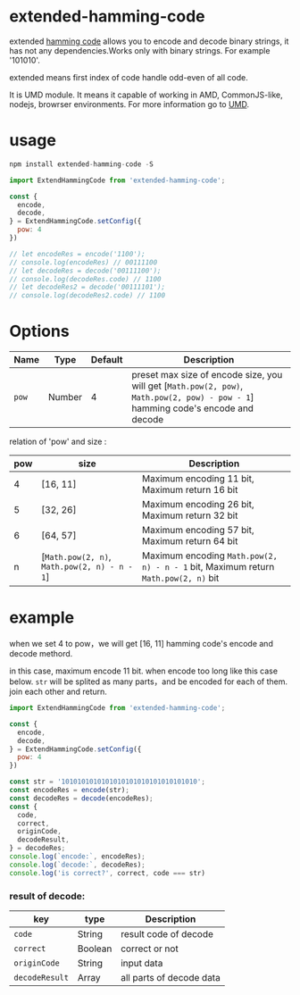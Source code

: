 # extended-hamming-code

extended [hamming code](https://en.wikipedia.org/wiki/Hamming_code) allows you to encode and decode binary strings, it has not any dependencies.Works only with binary strings. For example '101010'.

extended means first index of code handle odd-even of all code. 

It is UMD module. It means it capable of working in AMD, CommonJS-like, nodejs, browrser environments. For more information go to [UMD](https://github.com/umdjs/umd).


# usage

```js
npm install extended-hamming-code -S
```

```js
import ExtendHammingCode from 'extended-hamming-code';

const {
  encode,
  decode,
} = ExtendHammingCode.setConfig({
  pow: 4
})

// let encodeRes = encode('1100');
// console.log(encodeRes) // 00111100
// let decodeRes = decode('00111100');
// console.log(decodeRes.code) // 1100
// let decodeRes2 = decode('00111101');
// console.log(decodeRes2.code) // 1100
```

# Options

| Name | Type   | Default | Description                                                                                                                  |
|------|--------|---------|------------------------------------------------------------------------------------------------------------------------------|
| `pow`  | Number | 4       | preset max size of encode size, you will get [`Math.pow(2, pow)`, `Math.pow(2, pow) - pow - 1`] hamming code's encode and decode |

relation of 'pow' and size :

| pow | size                                         | Description                                                                        |
|-----|----------------------------------------------|------------------------------------------------------------------------------------|
| 4   | [16, 11]                                     | Maximum encoding 11 bit, Maximum return 16 bit                                     |
| 5   | [32, 26]                                     | Maximum encoding 26 bit, Maximum return 32 bit                                     |
| 6   | [64, 57]                                     | Maximum encoding 57 bit, Maximum return 64 bit                                     |
| n   | [`Math.pow(2, n)`, `Math.pow(2, n) - n - 1`] | Maximum encoding `Math.pow(2, n) - n - 1` bit, Maximum return `Math.pow(2, n)` bit |


#  example

when we set 4 to pow，we will get [16, 11] hamming code's encode and decode methord.

in this case, maximum encode 11 bit. when encode too long like this case below. `str` will be splited as many parts，and be encoded for each of them. join each other and return.


```js
import ExtendHammingCode from 'extended-hamming-code';

const {
  encode,
  decode,
} = ExtendHammingCode.setConfig({
  pow: 4
})

const str = '1010101010101010101010101010101010';
const encodeRes = encode(str);
const decodeRes = decode(encodeRes);
const {
  code,
  correct,
  originCode,
  decodeResult,
} = decodeRes;
console.log(`encode:`, encodeRes);
console.log(`decode:`, decodeRes);
console.log('is correct?', correct, code === str)

```

### result of decode:

| key            | type    | Description              |
|----------------|---------|--------------------------|
| `code`         | String  | result code of decode    |
| `correct`      | Boolean | correct or not           |
| `originCode`   | String  | input data               |
| `decodeResult` | Array   | all parts of decode data |
